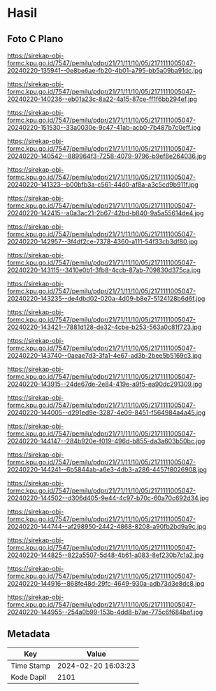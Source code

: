 # Hasil

## Foto C Plano

https://sirekap-obj-formc.kpu.go.id/7547/pemilu/pdpr/21/71/11/10/05/2171111005047-20240220-135941--0e8be6ae-fb20-4b01-a795-bb5a09ba91dc.jpg

https://sirekap-obj-formc.kpu.go.id/7547/pemilu/pdpr/21/71/11/10/05/2171111005047-20240220-140236--eb01a23c-8a22-4a15-87ce-ff1f6bb294ef.jpg

https://sirekap-obj-formc.kpu.go.id/7547/pemilu/pdpr/21/71/11/10/05/2171111005047-20240220-151530--33a0030e-9c47-41ab-acb0-7b487b7c0eff.jpg

https://sirekap-obj-formc.kpu.go.id/7547/pemilu/pdpr/21/71/11/10/05/2171111005047-20240220-140542--889964f3-7258-4079-9796-b9ef8e264036.jpg

https://sirekap-obj-formc.kpu.go.id/7547/pemilu/pdpr/21/71/11/10/05/2171111005047-20240220-141323--b00bfb3a-c561-44d0-af8a-a3c5cd9b911f.jpg

https://sirekap-obj-formc.kpu.go.id/7547/pemilu/pdpr/21/71/11/10/05/2171111005047-20240220-142415--a0a3ac21-2b67-42bd-b840-9a5a55614de4.jpg

https://sirekap-obj-formc.kpu.go.id/7547/pemilu/pdpr/21/71/11/10/05/2171111005047-20240220-142957--3f4df2ce-7378-4360-a111-54f33cb3df80.jpg

https://sirekap-obj-formc.kpu.go.id/7547/pemilu/pdpr/21/71/11/10/05/2171111005047-20240220-143115--3410e0b1-3fb8-4ccb-87ab-709830d375ca.jpg

https://sirekap-obj-formc.kpu.go.id/7547/pemilu/pdpr/21/71/11/10/05/2171111005047-20240220-143235--de4dbd02-020a-4d09-b8e7-5124128b6d6f.jpg

https://sirekap-obj-formc.kpu.go.id/7547/pemilu/pdpr/21/71/11/10/05/2171111005047-20240220-143421--7881d128-de32-4cbe-b253-563a0c81f723.jpg

https://sirekap-obj-formc.kpu.go.id/7547/pemilu/pdpr/21/71/11/10/05/2171111005047-20240220-143740--0aeae7d3-3fa1-4e67-ad3b-2bee5b5169c3.jpg

https://sirekap-obj-formc.kpu.go.id/7547/pemilu/pdpr/21/71/11/10/05/2171111005047-20240220-143915--24de67de-2e84-419e-a9f5-ea90dc291309.jpg

https://sirekap-obj-formc.kpu.go.id/7547/pemilu/pdpr/21/71/11/10/05/2171111005047-20240220-144005--d291ed9e-3287-4e09-8451-f564984a4a45.jpg

https://sirekap-obj-formc.kpu.go.id/7547/pemilu/pdpr/21/71/11/10/05/2171111005047-20240220-144147--284b920e-f019-496d-b855-da3a603b50bc.jpg

https://sirekap-obj-formc.kpu.go.id/7547/pemilu/pdpr/21/71/11/10/05/2171111005047-20240220-144241--6b5844ab-a6e3-4db3-a286-4457f8026908.jpg

https://sirekap-obj-formc.kpu.go.id/7547/pemilu/pdpr/21/71/11/10/05/2171111005047-20240220-144502--d306d405-9e44-4c97-b70c-60a70c692d34.jpg

https://sirekap-obj-formc.kpu.go.id/7547/pemilu/pdpr/21/71/11/10/05/2171111005047-20240220-144744--af298950-2442-4868-8208-a90fb2bd9a9c.jpg

https://sirekap-obj-formc.kpu.go.id/7547/pemilu/pdpr/21/71/11/10/05/2171111005047-20240220-144825--822a5507-5d48-4b61-a083-8ef230b7c1a2.jpg

https://sirekap-obj-formc.kpu.go.id/7547/pemilu/pdpr/21/71/11/10/05/2171111005047-20240220-144916--868fe48d-29fc-4649-930a-adb73d3e8dc8.jpg

https://sirekap-obj-formc.kpu.go.id/7547/pemilu/pdpr/21/71/11/10/05/2171111005047-20240220-144955--254a0b99-153b-4dd8-b7ae-775c6f684baf.jpg


## Metadata

| Key        | Value               |
| ---------- | ------------------- |
| Time Stamp | 2024-02-20 16:03:23 |
| Kode Dapil | 2101                |



